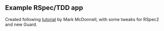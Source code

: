 Example RSpec/TDD app
---

Created following [tutorial][tutorial] by Mark McDonnell, with some tweaks for RSpec2 and new Guard.

[tutorial]: http://code.tutsplus.com/tutorials/testing-your-ruby-code-with-guard-rspec-pry--cms-19974
